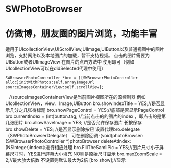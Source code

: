 # SWPhotoBrowser
仿微博，朋友圈的图片浏览，功能丰富
==========================
适用于UIcollectionView,UIScrollView,UIImage,UIButton以及普通视图中的图片浏览，支持网络以及本地图片的加载，暂不支持视频。
点击的图片需要为UIButton或者UIImageView
在图片的点击方法中 使用即可（例如UIcollectionView可以在didSelected代理中使用）

    SWBrowserPhotoController *bro = [[SWBrowserPhotoController alloc]initWithPhotos:self.arrayImageUrl sourceImagesContainerView:self.scrollView];
    //sourceImagesContainerView是当前图片视图所在的源控制器 例如UIcollectionView，view，Image,UIButton
    bro.showIndexTitle = YES;//是否显示几分之几张得标题
    bro.showPageControl = YES;//底部是否显示PageControl
    bro.currentIndex = (int)button.tag; //当前点击的的图片的index ，即点击的是第几张图片 
    bro.allowSaveImage = YES; //是否允许保存图片 长按保存
    bro.showDelete = YES; //是否显示删除按钮 设置代理bro.delegate（SWPhotoBrowserDelegate） 可在删除回调-(void)photoBrowser:(SWBrowserPhotoController *)photoBrowser deleteAtIndex:(NSInteger)index中进行相应处理
    bro.FillTheSamllPic = YES;//图片尺寸小于屏幕尺寸时，YES进行屏幕大小填充 NO则是原始尺寸显示
    bro.maxZoomScale = 2;//最大放大倍数 不设置则默认最大为2倍
    [bro show];//显示
    
